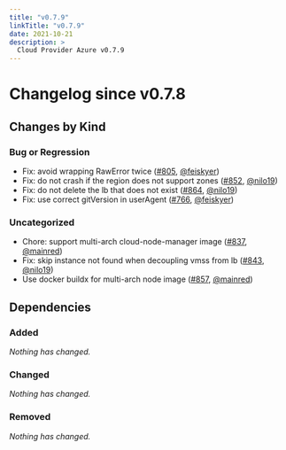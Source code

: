 ```yaml
---
title: "v0.7.9"
linkTitle: "v0.7.9"
date: 2021-10-21
description: >
  Cloud Provider Azure v0.7.9
---
```


# Changelog since v0.7.8

## Changes by Kind

### Bug or Regression

- Fix: avoid wrapping RawError twice ([#805](https://github.com/kubernetes-sigs/cloud-provider-azure/pull/805), [@feiskyer](https://github.com/feiskyer))
- Fix: do not crash if the region does not support zones ([#852](https://github.com/kubernetes-sigs/cloud-provider-azure/pull/852), [@nilo19](https://github.com/nilo19))
- Fix: do not delete the lb that does not exist ([#864](https://github.com/kubernetes-sigs/cloud-provider-azure/pull/864), [@nilo19](https://github.com/nilo19))
- Fix: use correct gitVersion in userAgent ([#766](https://github.com/kubernetes-sigs/cloud-provider-azure/pull/766), [@feiskyer](https://github.com/feiskyer))

### Uncategorized

- Chore: support multi-arch cloud-node-manager image ([#837](https://github.com/kubernetes-sigs/cloud-provider-azure/pull/837), [@mainred](https://github.com/mainred))
- Fix: skip instance not found when decoupling vmss from lb ([#843](https://github.com/kubernetes-sigs/cloud-provider-azure/pull/843), [@nilo19](https://github.com/nilo19))
- Use docker buildx for multi-arch node image ([#857](https://github.com/kubernetes-sigs/cloud-provider-azure/pull/857), [@mainred](https://github.com/mainred))

## Dependencies

### Added
_Nothing has changed._

### Changed
_Nothing has changed._

### Removed
_Nothing has changed._
